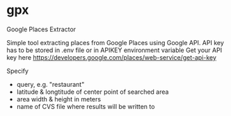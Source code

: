 # gpx
 Google Places Extractor

Simple tool extracting places from Google Places using Google API.
API key has to be stored in .env file or in APIKEY environment variable
Get your API key here https://developers.google.com/places/web-service/get-api-key

Specify
* query, e.g. "restaurant"
* latitude & longtitude of center point of searched area
* area width & height in meters
* name of CVS file where results will be written to

